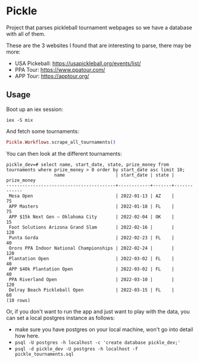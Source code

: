 # Pickle

Project that parses pickleball tournament webpages so we have a database with
all of them.

These are the 3 websites I found that are interesting to parse, there may be more:
- USA Pickeball: https://usapickleball.org/events/list/
- PPA Tour: https://www.ppatour.com/
- APP Tour: https://apptour.org/

## Usage

Boot up an iex session:

```
iex -S mix
```

And fetch some tournaments:

```elixir
Pickle.Workflows.scrape_all_tournaments()
```

You can then look at the different tournaments:

```
pickle_dev=# select name, start_date, state, prize_money from tournaments where prize_money > 0 order by start_date asc limit 10;
                  name                   | start_date | state | prize_money 
-----------------------------------------+------------+-------+-------------
 Mesa Open                               | 2022-01-13 | AZ    |          75
 APP Masters                             | 2022-01-18 | FL    |          75
 APP $15k Next Gen – Oklahoma City       | 2022-02-04 | OK    |          15
 Foot Solutions Arizona Grand Slam       | 2022-02-16 |       |         120
 Punta Gorda                             | 2022-02-23 | FL    |          40
 Ororo PPA Indoor National Championships | 2022-02-24 |       |         120
 Plantation Open                         | 2022-03-02 | FL    |          40
 APP $40k Plantation Open                | 2022-03-02 | FL    |          40
 PPA Riverland Open                      | 2022-03-10 |       |         120
 Delray Beach Pickleball Open            | 2022-03-15 | FL    |          60
(10 rows)
```

Or, if you don't want to run the app and just want to play with the data, you can set a local postgres instance as follows:
- make sure you have postgres on your local machine, won't go into detail how here.
- `psql -U postgres -h localhost -c 'create database pickle_dev;'`
- `psql -d pickle_dev -U postgres -h localhost -f pickle_tournaments.sql`
